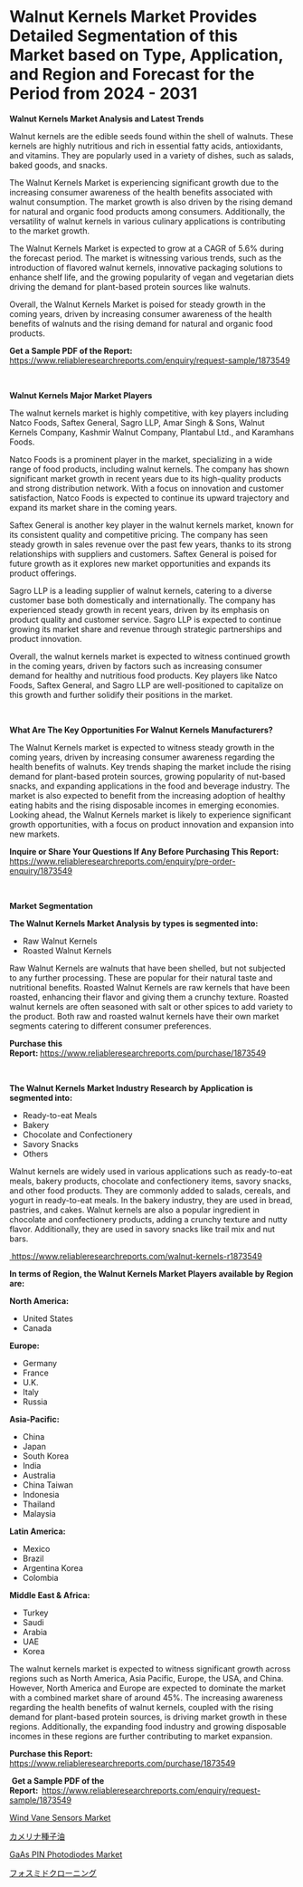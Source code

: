 <p><h1>Walnut Kernels Market Provides Detailed Segmentation of this Market based on Type, Application, and Region and Forecast for the Period from 2024 - 2031</h1></p><p><strong>Walnut Kernels Market Analysis and Latest Trends</strong></p>
<p><p>Walnut kernels are the edible seeds found within the shell of walnuts. These kernels are highly nutritious and rich in essential fatty acids, antioxidants, and vitamins. They are popularly used in a variety of dishes, such as salads, baked goods, and snacks.</p><p>The Walnut Kernels Market is experiencing significant growth due to the increasing consumer awareness of the health benefits associated with walnut consumption. The market growth is also driven by the rising demand for natural and organic food products among consumers. Additionally, the versatility of walnut kernels in various culinary applications is contributing to the market growth.</p><p>The Walnut Kernels Market is expected to grow at a CAGR of 5.6% during the forecast period. The market is witnessing various trends, such as the introduction of flavored walnut kernels, innovative packaging solutions to enhance shelf life, and the growing popularity of vegan and vegetarian diets driving the demand for plant-based protein sources like walnuts.</p><p>Overall, the Walnut Kernels Market is poised for steady growth in the coming years, driven by increasing consumer awareness of the health benefits of walnuts and the rising demand for natural and organic food products.</p></p>
<p><strong>Get a Sample PDF of the Report:&nbsp;</strong> <a href="https://www.reliableresearchreports.com/enquiry/request-sample/1873549">https://www.reliableresearchreports.com/enquiry/request-sample/1873549</a></p>
<p>&nbsp;</p>
<p><strong>Walnut Kernels Major Market Players</strong></p>
<p><p>The walnut kernels market is highly competitive, with key players including Natco Foods, Saftex General, Sagro LLP, Amar Singh & Sons, Walnut Kernels Company, Kashmir Walnut Company, Plantabul Ltd., and Karamhans Foods.</p><p>Natco Foods is a prominent player in the market, specializing in a wide range of food products, including walnut kernels. The company has shown significant market growth in recent years due to its high-quality products and strong distribution network. With a focus on innovation and customer satisfaction, Natco Foods is expected to continue its upward trajectory and expand its market share in the coming years.</p><p>Saftex General is another key player in the walnut kernels market, known for its consistent quality and competitive pricing. The company has seen steady growth in sales revenue over the past few years, thanks to its strong relationships with suppliers and customers. Saftex General is poised for future growth as it explores new market opportunities and expands its product offerings.</p><p>Sagro LLP is a leading supplier of walnut kernels, catering to a diverse customer base both domestically and internationally. The company has experienced steady growth in recent years, driven by its emphasis on product quality and customer service. Sagro LLP is expected to continue growing its market share and revenue through strategic partnerships and product innovation.</p><p>Overall, the walnut kernels market is expected to witness continued growth in the coming years, driven by factors such as increasing consumer demand for healthy and nutritious food products. Key players like Natco Foods, Saftex General, and Sagro LLP are well-positioned to capitalize on this growth and further solidify their positions in the market.</p></p>
<p>&nbsp;</p>
<p><strong>What Are The Key Opportunities For Walnut Kernels Manufacturers?</strong></p>
<p><p>The Walnut Kernels market is expected to witness steady growth in the coming years, driven by increasing consumer awareness regarding the health benefits of walnuts. Key trends shaping the market include the rising demand for plant-based protein sources, growing popularity of nut-based snacks, and expanding applications in the food and beverage industry. The market is also expected to benefit from the increasing adoption of healthy eating habits and the rising disposable incomes in emerging economies. Looking ahead, the Walnut Kernels market is likely to experience significant growth opportunities, with a focus on product innovation and expansion into new markets.</p></p>
<p><strong>Inquire or Share Your Questions If Any Before Purchasing This Report:</strong> <a href="https://www.reliableresearchreports.com/enquiry/pre-order-enquiry/1873549">https://www.reliableresearchreports.com/enquiry/pre-order-enquiry/1873549</a></p>
<p>&nbsp;</p>
<p><strong>Market Segmentation</strong></p>
<p><strong>The Walnut Kernels Market Analysis by types is segmented into:</strong></p>
<p><ul><li>Raw Walnut Kernels</li><li>Roasted Walnut Kernels</li></ul></p>
<p><p>Raw Walnut Kernels are walnuts that have been shelled, but not subjected to any further processing. These are popular for their natural taste and nutritional benefits. Roasted Walnut Kernels are raw kernels that have been roasted, enhancing their flavor and giving them a crunchy texture. Roasted walnut kernels are often seasoned with salt or other spices to add variety to the product. Both raw and roasted walnut kernels have their own market segments catering to different consumer preferences.</p></p>
<p><strong>Purchase this Report:&nbsp;</strong><a href="https://www.reliableresearchreports.com/purchase/1873549">https://www.reliableresearchreports.com/purchase/1873549</a></p>
<p>&nbsp;</p>
<p><strong>The Walnut Kernels Market Industry Research by Application is segmented into:</strong></p>
<p><ul><li>Ready-to-eat Meals</li><li>Bakery</li><li>Chocolate and Confectionery</li><li>Savory Snacks</li><li>Others</li></ul></p>
<p><p>Walnut kernels are widely used in various applications such as ready-to-eat meals, bakery products, chocolate and confectionery items, savory snacks, and other food products. They are commonly added to salads, cereals, and yogurt in ready-to-eat meals. In the bakery industry, they are used in bread, pastries, and cakes. Walnut kernels are also a popular ingredient in chocolate and confectionery products, adding a crunchy texture and nutty flavor. Additionally, they are used in savory snacks like trail mix and nut bars.</p></p>
<p><a href="https://www.reliableresearchreports.com/walnut-kernels-r1873549">&nbsp;https://www.reliableresearchreports.com/walnut-kernels-r1873549</a></p>
<p><strong>In terms of Region, the Walnut Kernels Market Players available by Region are:</strong></p>
<p>
    <p> <strong> North America: </strong>
        <ul>
            <li>United States</li>
            <li>Canada</li>
        </ul>
        </p> 
    <p> <strong> Europe: </strong>
        <ul>
            <li>Germany</li>
            <li>France</li>
            <li>U.K.</li>
            <li>Italy</li>
            <li>Russia</li>
        </ul>
        </p> 
    <p> <strong> Asia-Pacific: </strong>
        <ul>
            <li>China</li>
            <li>Japan</li>
            <li>South Korea</li>
            <li>India</li>
            <li>Australia</li>
            <li>China Taiwan</li>
            <li>Indonesia</li>
            <li>Thailand</li>
            <li>Malaysia</li>
        </ul>
        </p> 
    <p> <strong> Latin America: </strong>
        <ul>
            <li>Mexico</li>
            <li>Brazil</li>
            <li>Argentina Korea</li>
            <li>Colombia</li>
        </ul>
        </p> 
    <p> <strong> Middle East & Africa: </strong>
        <ul>
            <li>Turkey</li>
            <li>Saudi</li>
            <li>Arabia</li>
            <li>UAE</li>
            <li>Korea</li>
        </ul>
    </p>
    </p>
<p><p>The walnut kernels market is expected to witness significant growth across regions such as North America, Asia Pacific, Europe, the USA, and China. However, North America and Europe are expected to dominate the market with a combined market share of around 45%. The increasing awareness regarding the health benefits of walnut kernels, coupled with the rising demand for plant-based protein sources, is driving market growth in these regions. Additionally, the expanding food industry and growing disposable incomes in these regions are further contributing to market expansion.</p></p>
<p><strong>Purchase this Report: </strong><a href="https://www.reliableresearchreports.com/purchase/1873549">https://www.reliableresearchreports.com/purchase/1873549</a></p>
<p>&nbsp;<strong>Get a Sample PDF of the Report:&nbsp;&nbsp;</strong><a href="https://www.reliableresearchreports.com/enquiry/request-sample/1873549">https://www.reliableresearchreports.com/enquiry/request-sample/1873549</a></p>
<p><strong></strong></p>
<p><p><a href="https://github.com/Valeridd446677/Market-Research-Report-List-1/blob/main/wind-vane-sensors-market.md">Wind Vane Sensors Market</a></p><p><a href="https://github.com/AdellaPrice2023/Market-Research-Report-List-1/blob/main/9199072150938.md">カメリナ種子油</a></p><p><a href="https://github.com/bushilahore52/Market-Research-Report-List-1/blob/main/gaas-pin-photodiodes-market.md">GaAs PIN Photodiodes Market</a></p><p><a href="https://github.com/AbigaleHuel/Market-Research-Report-List-1/blob/main/5120716150939.md">フォスミドクローニング</a></p></p>